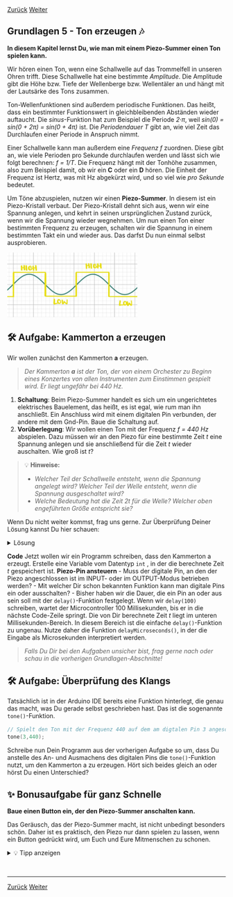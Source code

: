 <link rel="stylesheet" href="assets/css/custom.css?v=2">
<script id="MathJax-script" async
 src="https://cdn.jsdelivr.net/npm/mathjax@3/es5/tex-mml-chtml.js"></script>

<div class="nav-container">
  <a href="Grundlagen4" class="button">Zurück</a>
  <a href="Grundlagen6" class="button">Weiter</a>
</div>

## Grundlagen 5 - Ton erzeugen 🎶

**In diesem Kapitel lernst Du, wie man mit einem Piezo-Summer einen Ton spielen kann.**

Wir hören einen Ton, wenn eine Schallwelle auf das Trommelfell in unseren Ohren trifft. Diese Schallwelle hat eine bestimmte *Amplitude*. Die Amplitude gibt die Höhe bzw. Tiefe der Wellenberge bzw. Wellentäler an und hängt mit der Lautsärke des Tons zusammen.

Ton-Wellenfunktionen sind außerdem periodische Funktionen. Das heißt, dass ein bestimmter Funktionswert in gleichbleibenden Abständen wieder auftaucht. Die *sinus*-Funktion hat zum Beispiel die Periode *2·π*, weil *sin(0) = sin(0 + 2π) = sin(0 + 4π)* ist. Die *Periodendauer T* gibt an, wie viel Zeit das Durchlaufen einer Periode in Anspruch nimmt.

Einer Schallwelle kann man außerdem eine *Frequenz f* zuordnen. Diese gibt an, wie viele Perioden pro Sekunde durchlaufen werden und lässt sich wie folgt berechnen: *f = 1/T*. Die Frequenz hängt mit der Tonhöhe zusammen, also zum Beispiel damit, ob wir ein **C** oder ein **D** hören. Die Einheit der Frequenz ist Hertz, was mit Hz abgekürzt wird, und so viel wie *pro Sekunde* bedeutet.

Um Töne abzuspielen, nutzen wir einen **Piezo-Summer**. In diesem ist ein Piezo-Kristall verbaut. Der Piezo-Kristall dehnt sich aus, wenn wir eine Spannung anlegen, und kehrt in seinen ursprünglichen Zustand zurück, wenn wir die Spannung wieder wegnehmen. Um nun einen Ton einer bestimmten Frequenz zu erzeugen, schalten wir die Spannung in einem bestimmten Takt ein und wieder aus. Das darfst Du nun einmal selbst ausprobieren.

<p align="left"><img src="img/SinusHighLow.jpg" width="300" alt="Sinus und Rechteck-Funktion"></p>

## 🛠️ Aufgabe: Kammerton a erzeugen

Wir wollen zunächst den Kammerton **a** erzeugen.

> *Der Kammerton **a** ist der Ton, der von einem Orchester zu Beginn eines Konzertes von allen Instrumenten zum Einstimmen gespielt wird. Er liegt ungefähr bei 440 Hz.*

1. **Schaltung**:
   Beim Piezo-Summer handelt es sich um ein ungerichtetes elektrisches Bauelement, das heißt, es ist egal, wie rum man ihn anschließt. Ein Anschluss wird mit einem digitalen Pin verbunden, der andere mit dem Gnd-Pin. Baue die Schaltung auf.
2. **Vorüberlegung**:
   Wir wollen einen Ton mit der Frequenz *f = 440 Hz* abspielen. Dazu müssen wir an den Piezo für eine bestimmte Zeit *t* eine Spannung anlegen und sie anschließend für die Zeit *t* wieder auschalten. Wie groß ist *t*?
> 💡 **Hinweise:**
> - *Welcher Teil der Schallwelle entsteht, wenn die Spannung angelegt wird? Welcher Teil der Welle entsteht, wenn die Spannung ausgeschaltet wird?*
> - *Welche Bedeutung hat die Zeit 2t für die Welle? Welcher oben engeführten Größe entspricht sie?*

Wenn Du nicht weiter kommst, frag uns gerne. Zur Überprüfung Deiner Lösung kannst Du hier schauen:
<details><summary>Lösung</summary> Die Phase, in der die Spannung angelegt wird entspricht einem Wellenberg, die Phase in der die Spannung abgeschaltet ist einem Wellental. Die Zeit, die, beim Durchlaufen genau eines Wellenberges und eines WEllentals vergeht ist die Periodendauer T. Die Zeit t ist somit die Hälfte der Periodendauer. Also f = 1/T <--> T = 1/f und somit t = T/2 = 1/2f. </details>

**Code**
   Jetzt wollen wir ein Programm schreiben, dass den Kammerton a erzeugt.
   Erstelle eine Variable vom Datentyp ``int`` , in der die berechnete Zeit *t* gespeichert ist.
   __Piezo-Pin ansteuern__
       - Muss der digitale Pin, an den der Piezo angeschlossen ist im INPUT- oder im OUTPUT-Modus betrieben werden?
       - Mit welcher Dir schon bekannten Funktion kann man digitale Pins ein oder ausschalten?
       - Bisher haben wir die Dauer, die ein Pin an oder aus sein soll mit der ``delay()``-Funktion festgelegt. Wenn wir ``delay(100)`` schreiben, wartet der Microcontroller 100 Millisekunden, bis er in die nächste Code-Zeile springt. Die von Dir berechnete Zeit *t* liegt im unteren Millisekunden-Bereich. In diesem Bereich ist die einfache ``delay()``-Funktion zu ungenau. Nutze daher die Funktion ``delayMicroseconds()``, in der die Eingabe als Microsekunden interpretiert werden.
  
> *Falls Du Dir bei den Aufgaben unsicher bist, frag gerne nach oder schau in die vorherigen Grundlagen-Abschnitte!*

## 🛠️ Aufgabe: Überprüfung des Klangs

Tatsächlich ist in der Arduino IDE bereits eine Funktion hinterlegt, die genau das macht, was Du gerade selbst geschrieben hast. Das ist die sogenannte ``tone()``-Funktion.

```cpp
// Spielt den Ton mit der Frequenz 440 auf dem am digtalen Pin 3 angeschlossenen Piezo-Summer
tone(3,440);
```

Schreibe nun Dein Programm aus der vorherigen Aufgabe so um, dass Du anstelle des An- und Ausmachens des digitalen Pins die ``tone()``-Funktion nutzt, um den Kammerton a zu erzeugen. Hört sich beides gleich an oder hörst Du einen Unterschied?

## ✨ Bonusaufgabe für ganz Schnelle

**Baue einen Button ein, der den Piezo-Summer anschalten kann.**

Das Geräusch, das der Piezo-Summer macht, ist nicht unbedingt besonders schön. Daher ist es praktisch, den Piezo nur dann spielen zu lassen, wenn ein Button gedrückt wird, um Euch und Eure Mitmenschen zu schonen.

<details>
<summary>💡 Tipp anzeigen</summary>
<p>Orientiere Dich an dem Code, den Du in Grundlagen 4 geschrieben hast!</p>
</details>

<p class="spacing-1">&nbsp;</p>

---

<div class="nav-container">
  <a href="Grundlagen4" class="button">Zurück</a>
  <a href="Grundlagen6" class="button">Weiter</a>
</div>
